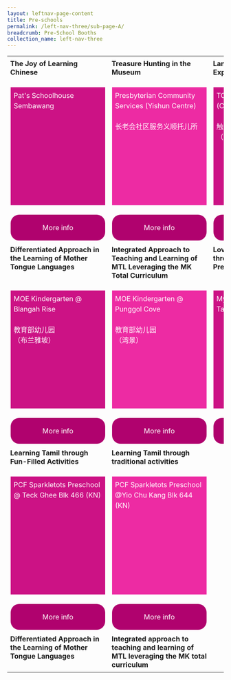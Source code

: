 ```yaml
---
layout: leftnav-page-content
title: Pre-schools
permalink: /left-nav-three/sub-page-A/
breadcrumb: Pre-School Booths
collection_name: left-nav-three
---
```


<style>
.tdHead{
 vertical-align: top;
 padding: 7px;
   
 
}

    .bottomBoxOdd {
        background-color: #cc1285;
        padding: 7px;
        color: #ffffff;
        height: 260px;
        line-height: 1.5rem !important;
        font-size: 16px !important;
    }

    .bottomBoxEven {
        background-color:#ed2ba3;
        padding: 7px;
        color: #ffffff;
        height: 260px;
        line-height: 1.5rem !important;
        font-size: 16px !important;
    }
.baseTD{
width:25%
}
 
.btnInfo {
    background: #b0026e;
    color: #fff !important;
    display: block;
    padding: 20px 10px;
    text-align: center;
    text-decoration: none !important;
    width: 200px;
    border-radius: 20px !important;  
}
.btnInfo {
    -webkit-border-radius: 20px;
    -moz-border-radius: 20px;
    -ms-border-radius: 20px;
    -o-border-radius: 20px;
}
.btnInfo:hover {
    background: #583399;
}
</style>
<table style="width:100%;" cellspacing="20" cellpadding="20">

<tr>
  <td class="baseTD tdHead">
   <b>The Joy of Learning Chinese</b><br>
  </td>
  <td class="baseTD tdHead"> <b> Treasure Hunting in the Museum</b><br>
  </td>
  <td class="baseTD tdHead"> <b>Language Alive – The Experiential Approach </b><br>
  </td>
  <td class="baseTD tdHead"><b>Exploring Chinese Cultural Arts- : Chinese Opera</b><br>
  </td>
</tr>
<tr>
<td class="baseTD ">
  <p class="bottomBoxOdd"> Pat's Schoolhouse Sembawang </p></td>
 
<td class="baseTD ">
   <p class="bottomBoxEven"> Presbyterian Community Services (Yishun Centre)<br><br>长老会社区服务义顺托儿所 </p> </td>
 
<td class="baseTD ">
 <p class="bottomBoxOdd">TOUCH Child Care (Clementi)<br><br>触爱托儿中心<br>（金文泰）
</p></td>
<td class="baseTD">
 <p class="bottomBoxEven"> EtonHouse Zhong Hua Pre-School<br><br>伊顿中华幼儿园
</p> 
</td>
</tr>
  <tr>
    <td> 
	    <a href="https://event-reg.biz/Registration/MTLSSynopsis?Session=PS1C"  class="btnInfo">More info</a>
    </td>
    <td> 
		<a href="https://event-reg.biz/Registration/MTLSSynopsis?Session=PS2C"  class="btnInfo">More info</a>
    </td>
    <td>
	    <a href="https://event-reg.biz/Registration/MTLSSynopsis?Session=PS3C"  class="btnInfo">More info</a>
    </td>
    <td>
   	    <a href="https://event-reg.biz/Registration/MTLSSynopsis?Session=PS4C"  class="btnInfo">More info</a>
    </td>
  </tr>
  <tr>
  <td class="baseTD tdHead">
   <b>Differentiated Approach in the Learning of Mother Tongue Languages</b><br>
  </td>
  <td class="baseTD tdHead"> <b> Integrated Approach to Teaching and Learning of MTL Leveraging the MK Total Curriculum</b><br>
  </td>
  <td class="baseTD tdHead"> <b>Love Our Malay Languages through the Past and Present Games</b><br>
  </td>
  <td class="baseTD tdHead"><b>Language in the Wild</b><br>
  </td>
</tr>
<tr>
<td class="baseTD ">
  <p class="bottomBoxOdd"> MOE Kindergarten @ Blangah Rise<br><br>教育部幼儿园<br>（布兰雅坡）</p></td>
 
<td class="baseTD ">
   <p class="bottomBoxEven"> MOE Kindergarten @ Punggol Cove<br><br>教育部幼儿园<br>（湾景）</p> </td>
 
<td class="baseTD ">
 <p class="bottomBoxOdd">My First Skool at Blk 803 Tampines
</p></td>
<td class="baseTD">
 <p class="bottomBoxEven">PCF Sparkletots Preschool @ Tampines Central Blk 725 (DS)
</p> 
</td>
</tr>
  <tr>
    <td> 
	    <a href="https://event-reg.biz/Registration/MTLSSynopsis?Session=PS9C"  class="btnInfo">More info</a>
    </td>
    <td> 
		<a href="https://event-reg.biz/Registration/MTLSSynopsis?Session=PS10C"  class="btnInfo">More info</a>
    </td>
    <td>
	    <a href="https://event-reg.biz/Registration/MTLSSynopsis?Session=PS5M"  class="btnInfo">More info</a>
    </td>
    <td>
   	    <a href="https://event-reg.biz/Registration/MTLSSynopsis?Session=PS6M"  class="btnInfo">More info</a>
    </td>
  </tr>
  <tr>
  <td class="baseTD tdHead"> <b>Learning Tamil through Fun-Filled Activities</b><br>
  </td>
  <td class="baseTD tdHead"><b>Learning Tamil through traditional activities</b><br>
  </td>
</tr>
<tr>
<td class="baseTD ">
 <p class="bottomBoxOdd">PCF Sparkletots Preschool @ Teck Ghee Blk 466 (KN)
</p></td>
<td class="baseTD">
 <p class="bottomBoxEven">PCF Sparkletots Preschool @Yio Chu Kang Blk 644 (KN)
</p> 
</td>
</tr>
  <tr>
    <td>
	    <a href="https://event-reg.biz/Registration/MTLSSynopsis?Session=PS7T"  class="btnInfo">More info</a>
    </td>
    <td>
   	    <a href="https://event-reg.biz/Registration/MTLSSynopsis?Session=PS8T"  class="btnInfo">More info</a>
    </td>
  </tr>
  <tr>
  <td class="baseTD tdHead">
   <b>Differentiated Approach in the Learning of Mother Tongue Languages</b><br>
  </td>
  <td class="baseTD tdHead"> <b>Integrated approach to teaching and learning of MTL leveraging the MK total curriculum</b><br>
  </td>
</tr>
</table> 
